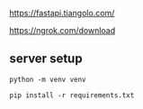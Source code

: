 https://fastapi.tiangolo.com/

https://ngrok.com/download

## server setup
`python -m venv venv`

`pip install -r requirements.txt`